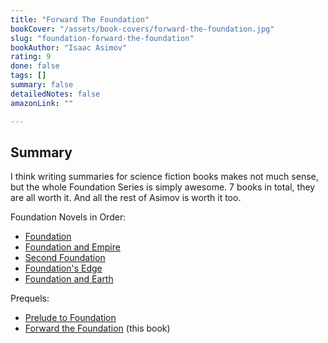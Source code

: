 ```yaml
---
title: "Forward The Foundation"
bookCover: "/assets/book-covers/forward-the-foundation.jpg"
slug: "foundation-forward-the-foundation"
bookAuthor: "Isaac Asimov"
rating: 9
done: false
tags: []
summary: false
detailedNotes: false
amazonLink: ""

---
```


## Summary

I think writing summaries for science fiction books makes not much sense, but the whole Foundation Series is simply awesome. 7 books in total, they are all worth it. And all the rest of Asimov is worth it too.

Foundation Novels in Order:

- [Foundation](/booknotes/foundation)
- [Foundation and Empire](/booknotes/foundation-and-empire)
- [Second Foundation](/booknotes/foundation-second-foundation)
- [Foundation's Edge](/booknotes/foundations-edge)
- [Foundation and Earth](/booknotes/foundation-and-earth)

Prequels: 

- [Prelude to Foundation](/booknotes/foundation-prelude-to-foundation) 
- [Forward the Foundation](/booknotes/foundation-forward-the-foundation) (this book)



